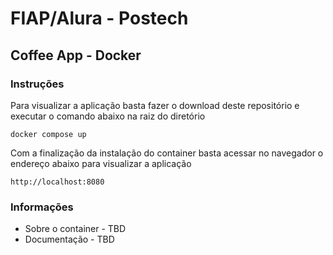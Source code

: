 # FIAP/Alura - Postech
## Coffee App - Docker
### Instruções
Para visualizar a aplicação basta fazer o download deste repositório e executar o comando abaixo na raiz do diretório
```
docker compose up
```
Com a finalização da instalação do container basta acessar no navegador o endereço abaixo para visualizar a aplicação
```
http://localhost:8080
```
### Informações
- Sobre o container - TBD
- Documentação - TBD
